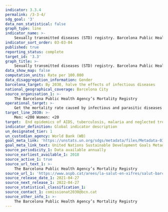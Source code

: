 ```yaml
---
indicator: 3.3.4
permalink: /3-3-4/
sdg_goal: '3'
data_non_statistical: false
graph_type: line
indicator_name: >-
    Sexually transmitted diseases (STD) registry. Barcelona Public Health Agency
indicator_sort_order: 03-03-04
published: true
reporting_status: complete
target_id: '3.3'
graph_title: >-
    Sexually transmitted diseases (STD) registry. Barcelona Public Health Agency
data_show_map: false
computation_units: Rate per 100.000
data_disaggregation_information: Gender
barcelona_target: By 2030, halve the effects of infectious diseases
national_geographical_coverage: Barcelona City 
source_organisation_1: >-
    The Barcelona Public Health Agency’s Mortality Registry 
operational_target: >-
    Get the mortality rate caused by infectious and parasitic diseases to lower than 8 and their morbidity rate to below a value still to be determined
target_line_2030: >-
    Men: <200 Women: <20
target:  End epidemics of AIDS, tuberculosis, malaria and neglected tropical diseases, as well as combating hepatitis, water-borne diseases and other communicable diseases
indicator_definition: Global indicator description
un_designated_tier: 1
un_custodian_agency: World Bank (WB)
goal_meta_link: 'https://unstats.un.org/sdgs/metadata/files/Metadata-03-03-04.pdf'
goal_meta_link_text: United Nations Sustainable Development Goals Metadata (pdf 894kB)
source_periodicity_1: Data available annually
source_earliest_available_1: 2018
source_active_1: true
source_url_text_1: >-
    The Barcelona Public Health Agency’s Mortality Registry 
source_url_1: 'https://www.aspb.cat/arees/la-salut-en-xifres/salut-barcelona/'
source_release_date_1: 2021-04-27
source_next_release_1: 2022-04-27
source_statistical_classification_1: 
source_contact_1: comissionat2030@bcn.cat
source_other_info_1: >-
    The Barcelona Public Health Agency’s Mortality Registry 
---
```

